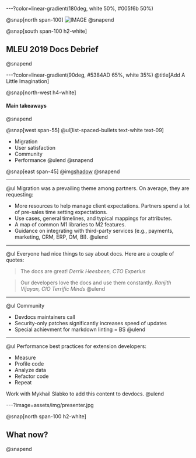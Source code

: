 ---?color=linear-gradient(180deg, white 50%, #005f6b 50%)

@snap[north span-100]
![IMAGE](assets/img/mleu.png)
@snapend

@snap[south span-100 h2-white]
## MLEU 2019 Docs Debrief
@snapend

---?color=linear-gradient(90deg, #5384AD 65%, white 35%)
@title[Add A Little Imagination]

@snap[north-west h4-white]
#### Main takeaways
@snapend

@snap[west span-55]
@ul[list-spaced-bullets text-white text-09]
- Migration
- User satisfaction
- Community
- Performance
@ulend
@snapend

@snap[east span-45]
@img[shadow](assets/img/conference.png)
@snapend

---

@ul[](false)
Migration was a prevailing theme among partners. On average, they are requesting:

- More resources to help manage client expectations. Partners spend a lot of pre-sales time setting expectations.
- Use cases, general timelines, and typical mappings for attributes.
- A map of common M1 libraries to M2 features.
- Guidance on integrating with third-party services (e.g., payments, marketing, CRM, ERP, OM, BI).
@ulend

---

@ul[](false)
Everyone had nice things to say about docs. Here are a couple of quotes:

> The docs are great!
> *Derrik Heesbeen, CTO Experius*

> Our developers love the docs and use them constantly.
> *Ranjith Vijayan, CIO Terrific Minds*
@ulend

---

@ul[](false)
Community

- Devdocs maintainers call
- Security-only patches significantly increases speed of updates
- Special achievment for markdown linting = BS
@ulend

---

@ul[](false)
Performance best practices for extension developers:

- Measure
- Profile code
- Analyze data
- Refactor code
- Repeat

Work with Mykhail Slabko to add this content to devdocs.
@ulend

---?image=assets/img/presenter.jpg

@snap[north span-100 h2-white]
## What now?
@snapend
